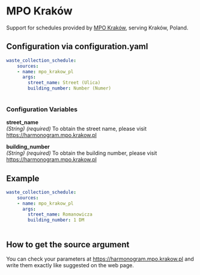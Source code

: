 # MPO Kraków

Support for schedules provided by [MPO Kraków](https://harmonogram.mpo.krakow.pl/), serving Kraków, Poland.

## Configuration via configuration.yaml

```yaml
waste_collection_schedule:
    sources:
    - name: mpo_krakow_pl
      args:
        street_name: Street (Ulica)
        building_number: Number (Numer)
        
```

### Configuration Variables

**street_name**  
*(String) (required)*	To obtain the street name, please visit <https://harmonogram.mpo.krakow.pl> 

**building_number**  
*(String) (required)*   To obtain the building number, please visit <https://harmonogram.mpo.krakow.pl> 

## Example

```yaml
waste_collection_schedule:
    sources:
    - name: mpo_krakow_pl
      args:
        street_name: Romanowicza
        building_number: 1 DM
        
```

## How to get the source argument

You can check your parameters at <https://harmonogram.mpo.krakow.pl> and write them exactly like suggested on the web page.
